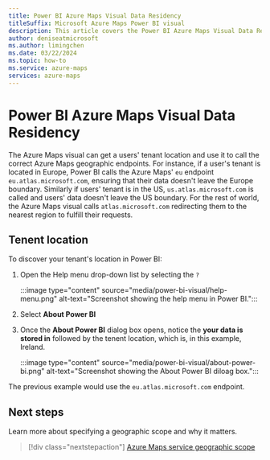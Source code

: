 ```yaml
---
title: Power BI Azure Maps Visual Data Residency
titleSuffix: Microsoft Azure Maps Power BI visual
description: This article covers the Power BI Azure Maps Visual Data Residency.
author: deniseatmicrosoft
ms.author: limingchen 
ms.date: 03/22/2024
ms.topic: how-to
ms.service: azure-maps
services: azure-maps
---
```


# Power BI Azure Maps Visual Data Residency

The Azure Maps visual can get a users' tenant location and use it to call the correct Azure Maps geographic endpoints. For instance, if a user's tenant is located in Europe, Power BI calls the Azure Maps' `eu` endpoint `eu.atlas.microsoft.com`, ensuring that their data doesn't leave the Europe boundary. Similarly if users' tenant is in the US, `us.atlas.microsoft.com` is called and users' data doesn't leave the US boundary. For the rest of world, the Azure Maps visual calls `atlas.microsoft.com` redirecting them to the nearest region to fulfill their requests.

## Tenent location

To discover your tenant's location in Power BI:

1. Open the Help menu drop-down list by selecting the `?`

    :::image type="content" source="media/power-bi-visual/help-menu.png" alt-text="Screenshot showing the help menu in Power BI.":::

1. Select **About Power BI**
1. Once the **About Power BI** dialog box opens, notice the **your data is stored in** followed by the tenent location, which is, in this example, Ireland.

    :::image type="content" source="media/power-bi-visual/about-power-bi.png" alt-text="Screenshot showing the About Power BI diloag box.":::

The previous example would use the `eu.atlas.microsoft.com` endpoint.

## Next steps

Learn more about specifying a geographic scope and why it matters.

> [!div class="nextstepaction"]
> [Azure Maps service geographic scope](geographic-scope.md)
